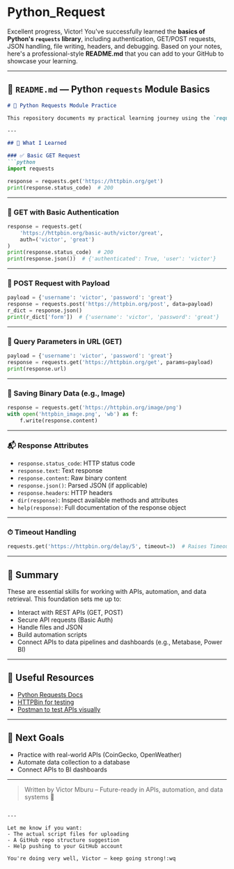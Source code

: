 # Python_Request
Excellent progress, Victor! You've successfully learned the **basics of Python's `requests` library**, including authentication, GET/POST requests, JSON handling, file writing, headers, and debugging. Based on your notes, here's a professional-style **README.md** that you can add to your GitHub to showcase your learning.

---

## 📄 `README.md` — Python `requests` Module Basics

````markdown
# 🐍 Python Requests Module Practice

This repository documents my practical learning journey using the `requests` library in Python. It covers key HTTP methods, authentication, parameters, JSON parsing, file writing, and understanding response objects.

---

## 🚀 What I Learned

### ✅ Basic GET Request
```python
import requests

response = requests.get('https://httpbin.org/get')
print(response.status_code)  # 200
````

---

### 🔐 GET with Basic Authentication

```python
response = requests.get(
    'https://httpbin.org/basic-auth/victor/great',
    auth=('victor', 'great')
)
print(response.status_code)  # 200
print(response.json())  # {'authenticated': True, 'user': 'victor'}
```

---

### 📩 POST Request with Payload

```python
payload = {'username': 'victor', 'password': 'great'}
response = requests.post('https://httpbin.org/post', data=payload)
r_dict = response.json()
print(r_dict['form'])  # {'username': 'victor', 'password': 'great'}
```

---

### 📂 Query Parameters in URL (GET)

```python
payload = {'username': 'victor', 'password': 'great'}
response = requests.get('https://httpbin.org/get', params=payload)
print(response.url)
```

---

### 📁 Saving Binary Data (e.g., Image)

```python
response = requests.get('https://httpbin.org/image/png')
with open('httpbin_image.png', 'wb') as f:
    f.write(response.content)
```

---

### 📬 Response Attributes

* `response.status_code`: HTTP status code
* `response.text`: Text response
* `response.content`: Raw binary content
* `response.json()`: Parsed JSON (if applicable)
* `response.headers`: HTTP headers
* `dir(response)`: Inspect available methods and attributes
* `help(response)`: Full documentation of the response object

---

### ⏱ Timeout Handling

```python
requests.get('https://httpbin.org/delay/5', timeout=3)  # Raises Timeout if >3 sec
```

---

## 🧠 Summary

These are essential skills for working with APIs, automation, and data retrieval. This foundation sets me up to:

* Interact with REST APIs (GET, POST)
* Secure API requests (Basic Auth)
* Handle files and JSON
* Build automation scripts
* Connect APIs to data pipelines and dashboards (e.g., Metabase, Power BI)

---

## 🔗 Useful Resources

* [Python Requests Docs](https://docs.python-requests.org/en/latest/)
* [HTTPBin for testing](https://httpbin.org/)
* [Postman to test APIs visually](https://www.postman.com/)

---

## 📌 Next Goals

* Practice with real-world APIs (CoinGecko, OpenWeather)
* Automate data collection to a database
* Connect APIs to BI dashboards

---

> Written by Victor Mburu – Future-ready in APIs, automation, and data systems 🚀

```

---

Let me know if you want:
- The actual script files for uploading
- A GitHub repo structure suggestion
- Help pushing to your GitHub account

You're doing very well, Victor — keep going strong!:wq

